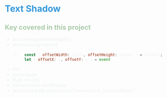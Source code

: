 <style>
    H1 { color: #3498db !important }
    H2 { color: #aacbaa !important }
    LI { color: #ecf0f1 !important }
    STRONG { color: #2c3e50 !important }
</style>

# Text Shadow 

## Key covered in this project

* document.getElementById()
* destructuring method
    * ```js
        const { offsetWidth: width, offsetHeight: height } = element;
        let { offsetX: x, offsetY: y } = event
        ```
* this
* event.target
* Math.round()
* element.style.textShadow
* document.addEventListener('mousemove', functionName )